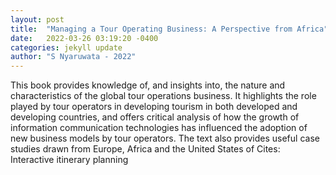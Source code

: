 ```yaml
---
layout: post
title:  "Managing a Tour Operating Business: A Perspective from Africa"
date:   2022-03-26 03:19:20 -0400
categories: jekyll update
author: "S Nyaruwata - 2022"
---
```

This book provides knowledge of, and insights into, the nature and characteristics of the global tour operations business. It highlights the role played by tour operators in developing tourism in both developed and developing countries, and offers critical analysis of how the growth of information communication technologies has influenced the adoption of new business models by tour operators. The text also provides useful case studies drawn from Europe, Africa and the United States of Cites: Interactive itinerary planning